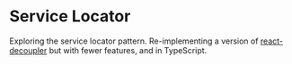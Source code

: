 # Service Locator

Exploring the service locator pattern. Re-implementing a version of
[react-decoupler](https://github.com/testdouble/react-decoupler) but with fewer
features, and in TypeScript.
